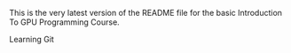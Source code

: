 This is the very latest version of the README file for the basic Introduction To GPU Programming Course.

Learning Git
